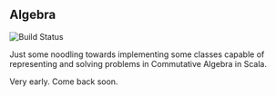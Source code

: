 ## Algebra

![Build Status](https://travis-ci.org/littleredcomputer/algebra.svg?branch=master)

Just some noodling towards implementing some classes capable of 
representing and solving problems in Commutative Algebra in Scala.

Very early. Come back soon.

